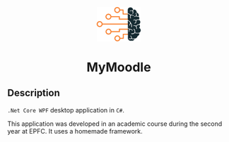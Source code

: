 <p align="center">
  <img alt="Logo" src="https://github.com/Xebache/MyMoodle/blob/main/prbd_a03/Resources/brain.png" width="100" />
</p>
<h1 align="center">
  MyMoodle
</h1>

## Description

 `.Net Core WPF` desktop application in `C#`.

 This application was developed in an academic course during the second year at EPFC.
 It uses a homemade framework.
